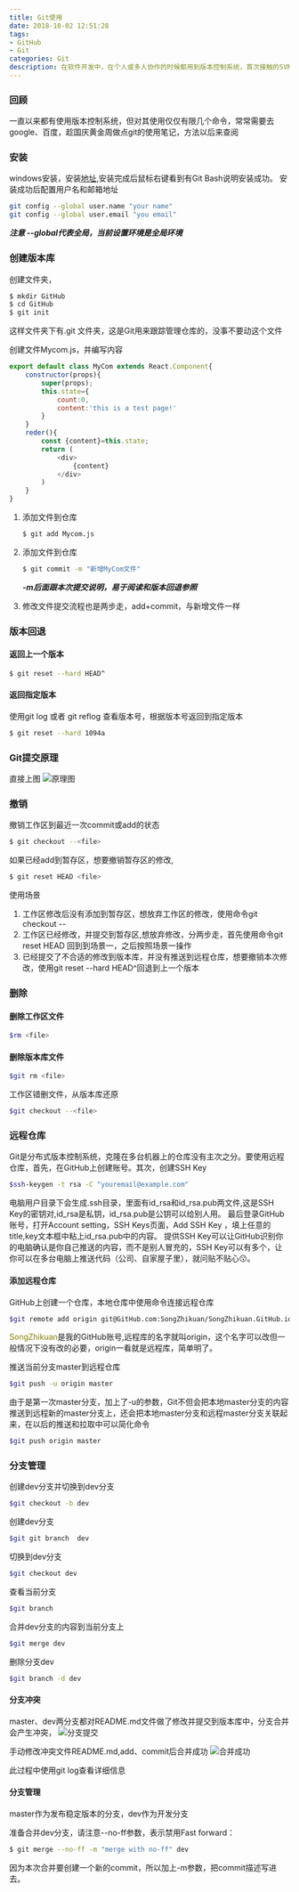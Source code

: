 ```yaml
---
title: Git使用
date: 2018-10-02 12:51:28
tags:
- GitHub
- Git
categories: Git
description: 在软件开发中，在个人或多人协作的时候都用到版本控制系统，首次接触的SVN——集中式版本控制系统，到现在的git--分布式版本控制系统...
---
```

### 回顾
一直以来都有使用版本控制系统，但对其使用仅仅有限几个命令，常常需要去google、百度，趁国庆黄金周做点git的使用笔记，方法以后来查阅

### 安装
windows安装，安装[地址](https://git-scm.com/downloads),安装完成后鼠标右键看到有Git Bash说明安装成功。
安装成功后配置用户名和邮箱地址
```bash
git config --global user.name "your name"
git config --global user.email "you email"
```
***注意 --global代表全局，当前设置环境是全局环境***

### 创建版本库
创建文件夹，
```bash
$ mkdir GitHub
$ cd GitHub
$ git init
```
这样文件夹下有.git 文件夹，这是Git用来跟踪管理仓库的，没事不要动这个文件

创建文件Mycom.js，并编写内容
```js
export default class MyCom extends React.Component{
    constructor(props){
        super(props);
        this.state={
            count:0,
            content:'this is a test page!'
        }
    }
    reder(){
        const {content}=this.state;
        return (
            <div>
                {content}
            </div>
        )
    }
}
```
1. 添加文件到仓库
    ```bash
    $ git add Mycom.js
    ```
2. 添加文件到仓库
    ```bash
    $ git commit -m "新增MyCom文件"
    ```
    ***-m后面跟本次提交说明，易于阅读和版本回退参照***

3. 修改文件提交流程也是两步走，add+commit，与新增文件一样

### 版本回退
#### 返回上一个版本
```bash
$ git reset --hard HEAD^
```
#### 返回指定版本
使用git log 或者 git reflog 查看版本号，根据版本号返回到指定版本
```bash
$ git reset --hard 1094a
```
### Git提交原理
直接上图
![原理图](Git/gitCommit.jpg)

### 撤销
撤销工作区到最近一次commit或add的状态
```bash
$ git checkout --<file>
```
如果已经add到暂存区，想要撤销暂存区的修改,
```bash
$ git reset HEAD <file>
```
使用场景
1. 工作区修改后没有添加到暂存区，想放弃工作区的修改，使用命令git checkout --<file>
2. 工作区已经修改，并提交到暂存区,想放弃修改，分两步走，首先使用命令git reset HEAD <file>回到到场景一，之后按照场景一操作
3. 已经提交了不合适的修改到版本库，并没有推送到远程仓库，想要撤销本次修改，使用git reset --hard HEAD^回退到上一个版本

### 删除
#### 删除工作区文件
```bash
$rm <file>
```
#### 删除版本库文件
```bash
$git rm <file>
```
工作区错删文件，从版本库还原
```bash
$git checkout --<file>
```

### 远程仓库
Git是分布式版本控制系统，克隆在多台机器上的仓库没有主次之分。要使用远程仓库，首先，在GitHub上创建账号。其次，创建SSH Key

```bash
$ssh-keygen -t rsa -C "youremail@example.com"
```
电脑用户目录下会生成.ssh目录，里面有id_rsa和id_rsa.pub两文件,这是SSH Key的密钥对,id_rsa是私钥，id_rsa.pub是公钥可以给别人用。
最后登录GitHub账号，打开Account setting，SSH Keys页面，Add SSH Key ，填上任意的title,key文本框中粘上id_rsa.pub中的内容。
提供SSH Key可以让GitHub识别你的电脑确认是你自己推送的内容，而不是别人冒充的，SSH Key可以有多个，让你可以在多台电脑上推送代码（公司、自家屋子里），就问贴不贴心😗。

#### 添加远程仓库
GitHub上创建一个仓库，本地仓库中使用命令连接远程仓库
```bash
$git remote add origin git@GitHub.com:SongZhikuan/SongZhikuan.GitHub.io.git
```
<font color="olive">SongZhikuan</font>是我的GitHub账号,远程库的名字就叫origin，这个名字可以改但一般情况下没有改的必要，origin一看就是远程库，简单明了。

推送当前分支master到远程仓库
```bash
$git push -u origin master
```
由于是第一次master分支，加上了-u的参数，Git不但会把本地master分支的内容推送到远程新的master分支上，还会把本地master分支和远程master分支关联起来，在以后的推送和拉取中可以简化命令
```bash
$git push origin master
```

### 分支管理
创建dev分支并切换到dev分支
```bash
$git checkout -b dev    
```
创建dev分支                
```bash
$git git branch  dev   
```
切换到dev分支
```bash
$git checkout dev   
```
查看当前分支
```bash
$git branch  
```
合并dev分支的内容到当前分支上
```bash
$git merge dev
```
删除分支dev
```bash
$git branch -d dev 
```
#### 分支冲突

master、dev两分支都对README.md文件做了修改并提交到版本库中，分支合并会产生冲突，
![分支提交](Git/conflict.png)

手动修改冲突文件README.md,add、commit后合并成功
![合并成功](Git/fixedConflict.png)

此过程中使用git log查看详细信息

#### 分支管理
master作为发布稳定版本的分支，dev作为开发分支

准备合并dev分支，请注意--no-ff参数，表示禁用Fast forward：
```bash
$ git merge --no-ff -m "merge with no-ff" dev
```

因为本次合并要创建一个新的commit，所以加上-m参数，把commit描述写进去。